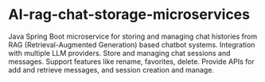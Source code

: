 # AI-rag-chat-storage-microservices
Java Spring Boot microservice for storing and managing chat histories from RAG (Retrieval-Augmented Generation) based chatbot systems. Integration with multiple LLM providers. Store and managing chat sessions and messages. Support features like rename, favorites, delete. Provide APIs for add and retrieve messages, and session creation and manage.
